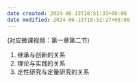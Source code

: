 ```yaml
---
date created: 2024-06-13T10:51:33+08:00
date modified: 2024-06-13T10:52:27+08:00
---
```

(对应微课视频：第一章第二节)

1. 继承与创新的关系
2. 理论与实践的关系
3. 定性研究与定量研究的关系